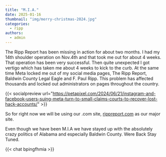 ```yaml
---
title: "M.I.A."
date: 2025-01-16
thumbnail: "img/merry-christmas-2024.jpg"
categories: 
  - ripp
authors: 
  - admin
---
```


The Ripp Report has been missing in action for about two months. I had my 14th shoulder operation on Nov.4th and that took me out for about 4 weeks. That operation has been very successful. Then quite unexpected I got vertigo which has taken me about 4 weeks to kick to the curb. At the same time Meta locked me out of my social media pages, The Ripp Report, Baldwin County Legal Eagle and F. Paul Ripp. This problem has affected thousands and locked out administrators on pages throughout the country.

{{< socialpreview url="https://petapixel.com/2024/06/21/instagram-and-facebook-users-suing-meta-turn-to-small-claims-courts-to-recover-lost-hack-accounts/" >}}

So for right now we will be using our .com site, <a href="https://rippreport.com/">rippreport.com</a> as our major site.

Even though we have been M.I.A we have stayed up with the absolutely crazy politics of Alabama and especially Baldwin County. Were Back Stay Tuned.

{{< chat bpingfhmia >}}